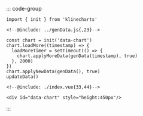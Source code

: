 ::: code-group
```js:line-numbers [JavaScript]
import { init } from 'klinecharts'

<!--@include: ../genData.js{,23}-->

const chart = init('data-chart')
chart.loadMore((timestamp) => {
  loadMoreTimer = setTimeout(() => {
    chart.applyMoreData(genData(timestamp), true)
  }, 2000)
})
chart.applyNewData(genData(), true)
updateData()

<!--@include: ./index.vue{33,44}-->
```

```html:line-numbers [HTML]
<div id="data-chart" style="height:450px"/>
```
:::